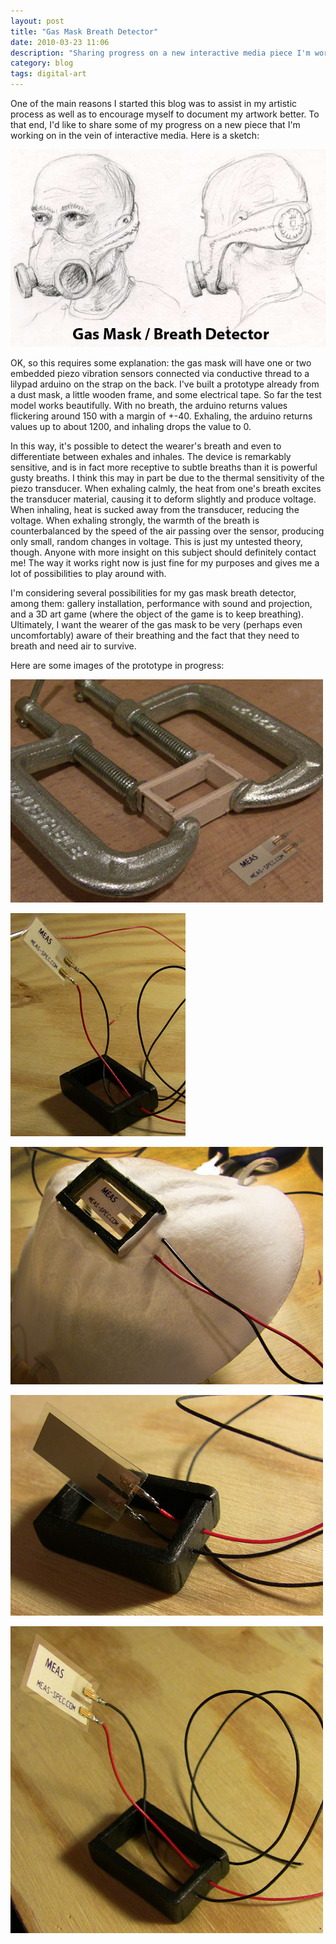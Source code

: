 ```yaml
---
layout: post
title: "Gas Mask Breath Detector"
date: 2010-03-23 11:06
description: "Sharing progress on a new interactive media piece I'm working on."
category: blog
tags: digital-art
---
```


One of the main reasons I started this blog was to assist in my artistic process as well as to encourage myself to document my artwork better. To that end, I'd like to share some of my progress on a new piece that I'm working on in the vein of interactive media. Here is a sketch:

![Sketch for the Gas Mask](/static/images/posts/gas-mask/mask.jpg "Gas Mask art concept sketch")

OK, so this requires some explanation: the gas mask will have one or two embedded piezo vibration sensors connected via conductive thread to a lilypad arduino on the strap on the back. I've built a prototype already from a dust mask, a little wooden frame, and some electrical tape. So far the test model works beautifully. With no breath, the arduino returns values flickering around 150 with a margin of +-40. Exhaling, the arduino returns values up to about 1200, and inhaling drops the value to 0.

In this way, it's possible to detect the wearer's breath and even to differentiate between exhales and inhales. The device is remarkably sensitive, and is in fact more receptive to subtle breaths than it is powerful gusty breaths. I think this may in part be due to the thermal sensitivity of the piezo transducer. When exhaling calmly, the heat from one's breath excites the transducer material, causing it to deform slightly and produce voltage. When inhaling, heat is sucked away from the transducer, reducing the voltage. When exhaling strongly, the warmth of the breath is counterbalanced by the speed of the air passing over the sensor, producing only small, random changes in voltage. This is just my untested theory, though. Anyone with more insight on this subject should definitely contact me! The way it works right now is just fine for my purposes and gives me a lot of possibilities to play around with.

I'm considering several possibilities for my gas mask breath detector, among them: gallery installation, performance with sound and projection, and a 3D art game (where the object of the game is to keep breathing). Ultimately, I want the wearer of the gas mask to be very (perhaps even uncomfortably) aware of their breathing and the fact that they need to breath and need air to survive.

Here are some images of the prototype in progress:

![Gas Mask - In Progress Image 1](/static/images/posts/gas-mask/wip01.jpg "Gas mask - work in progress image 1")

![Gas Mask - In Progress Image 2](/static/images/posts/gas-mask/wip02.jpg "Gas mask - work in progress image 2")

![Gas Mask - In Progress Image 3](/static/images/posts/gas-mask/wip03.jpg "Gas mask - work in progress image 3")

![Gas Mask - In Progress Image 4](/static/images/posts/gas-mask/wip04.jpg "Gas mask - work in progress image 4")

![Gas Mask - In Progress Image 5](/static/images/posts/gas-mask/wip05.jpg "Gas mask - work in progress image 5")
